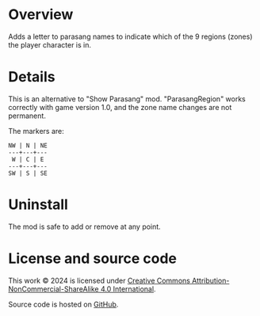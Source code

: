 ﻿# Overview

Adds a letter to parasang names to indicate which of the 9 regions (zones) the player character is in.

# Details

This is an alternative to "Show Parasang" mod. "ParasangRegion" works correctly with game version 1.0, and the zone name changes are not permanent.

The markers are:

```
NW | N | NE
---+---+---
 W | C | E
---+---+---
SW | S | SE
```

# Uninstall

The mod is safe to add or remove at any point.

# License and source code

This work © 2024 is licensed under [Creative Commons Attribution-NonCommercial-ShareAlike 4.0 International](https://creativecommons.org/licenses/by-nc-sa/4.0/).

Source code is hosted on [GitHub](https://github.com/modo-lv/caves-of-qud-mods/tree/main/ParasangRegion).